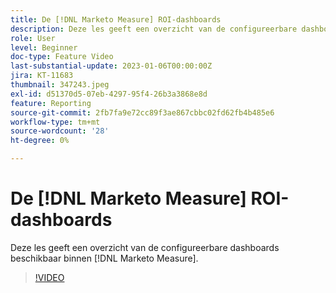 ```yaml
---
title: De [!DNL Marketo Measure] ROI-dashboards
description: Deze les geeft een overzicht van de configureerbare dashboards beschikbaar binnen [!DNL Marketo Measure].
role: User
level: Beginner
doc-type: Feature Video
last-substantial-update: 2023-01-06T00:00:00Z
jira: KT-11683
thumbnail: 347243.jpeg
exl-id: d51370d5-07eb-4297-95f4-26b3a3868e8d
feature: Reporting
source-git-commit: 2fb7fa9e72cc89f3ae867cbbc02fd62fb4b485e6
workflow-type: tm+mt
source-wordcount: '28'
ht-degree: 0%

---
```


# De [!DNL Marketo Measure] ROI-dashboards

Deze les geeft een overzicht van de configureerbare dashboards beschikbaar binnen [!DNL Marketo Measure].

>[!VIDEO](https://video.tv.adobe.com/v/347243/?quality=12&learn=on)
